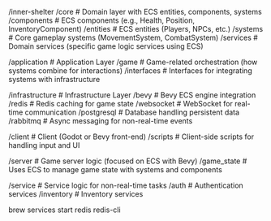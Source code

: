 /inner-shelter
  /core                  # Domain layer with ECS entities, components, systems
    /components          # ECS components (e.g., Health, Position, InventoryComponent)
    /entities            # ECS entities (Players, NPCs, etc.)
    /systems             # Core gameplay systems (MovementSystem, CombatSystem)
    /services            # Domain services (specific game logic services using ECS)
    
  /application            # Application Layer
    /game                # Game-related orchestration (how systems combine for interactions)
    /interfaces          # Interfaces for integrating systems with infrastructure

  /infrastructure         # Infrastructure Layer
    /bevy                # Bevy ECS engine integration
    /redis               # Redis caching for game state
    /websocket           # WebSocket for real-time communication
    /postgresql          # Database handling persistent data
    /rabbitmq            # Async messaging for non-real-time events

  /client                 # Client (Godot or Bevy front-end)
    /scripts             # Client-side scripts for handling input and UI

  /server                 # Game server logic (focused on ECS with Bevy)
    /game_state          # Uses ECS to manage game state with systems and components

  /service                # Service logic for non-real-time tasks
    /auth                # Authentication services
    /inventory           # Inventory services


brew services start redis
redis-cli